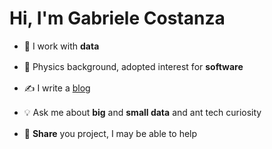 # Hi, I'm Gabriele Costanza

<ul>
  <li style="margin-bottom: 1rem;"> 🧠 I work with <strong>data</strong></li>
  <li style="margin-bottom: 1rem;"> 🔬 <storng>Physics</storng> background, adopted interest for <strong>software</strong></li>
  <li style="margin-bottom: 1rem;"> ✍️ I write a <a href="https://gabrielecodes.github.com/interfaces_blog">blog</a></li>
  <li style="margin-bottom: 1rem;"> 💡 Ask me about <strong>big</strong> and <strong>small data</strong> and ant tech curiosity</li>
  <li style="margin-bottom: 1rem;"> 🤝 <strong>Share</strong> you project, I may be able to help</li>
</ul>
